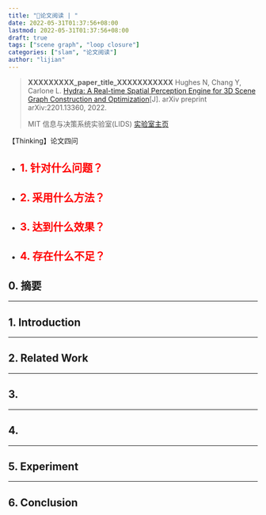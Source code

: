 ```yaml
---
title: "📜论文阅读 | "
date: 2022-05-31T01:37:56+08:00
lastmod: 2022-05-31T01:37:56+08:00
draft: true
tags: ["scene graph", "loop closure"]
categories: ["slam", "论文阅读"]
author: "lijian"
---
```


>**XXXXXXXXX_paper_title_XXXXXXXXXXX**
>Hughes N, Chang Y, Carlone L. [Hydra: A Real-time Spatial Perception Engine for 3D Scene Graph Construction and Optimization](extension://idghocbbahafpfhjnfhpbfbmpegphmmp/assets/pdf/web/viewer.html?file=https%3A%2F%2Farxiv.org%2Fpdf%2F2201.13360.pdf)[J]. arXiv preprint arXiv:2201.13360, 2022.
>
>MIT 信息与决策系统实验室(LIDS) [实验室主页](https://lids.mit.edu/)

【Thinking】论文四问

- <font color=red>1. 针对什么问题？</font>
  - 
- <font color=red>2. 采用什么方法？</font>
  - 
- <font color=red>3. 达到什么效果？</font>
  - 
- <font color=red>4. 存在什么不足？</font>
  - 

## 0. 摘要



---

## 1. Introduction



---

## 2. Related Work



---

## 3. 



---

## 4. 



---

## 5. Experiment



---

## 6. Conclusion

